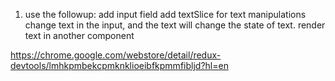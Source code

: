 1) use the followup:
add input field
add textSlice for text manipulations
change text in the input, and the text will change the state of text.
render text in another component

https://chrome.google.com/webstore/detail/redux-devtools/lmhkpmbekcpmknklioeibfkpmmfibljd?hl=en